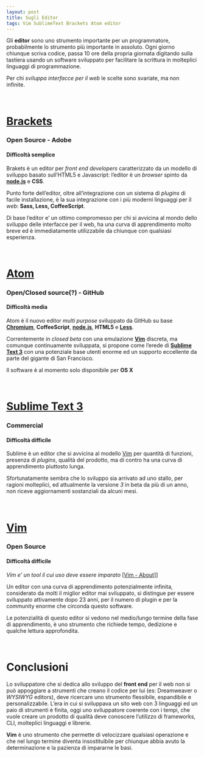 ```yaml
---
layout: post
title: Sugli Editor
tags: Vim SublimeText Brackets Atom editor
---
```


Gli **editor** sono uno strumento importante per un programmatore, probabilmente lo strumento più importante in assoluto. Ogni giorno chiunque scriva codice, passa 10 ore della propria giornata digitando sulla tastiera usando un software sviluppato per facilitare la scrittura in molteplici linguaggi di programmazione.

Per chi _sviluppa interfacce per il web_ le scelte sono svariate, ma non infinite.

<br>

# [Brackets](http://brackets.io/)
### Open Source - Adobe
#### Difficoltà semplice

Brakets è un editor per _front end developers_ caratterizzato da un modello di sviluppo basato sull’HTML5 e Javascript: l’editor è un _browser_ spinto da **[node.js](http://nodejs.org/)** e **CSS**.

Punto forte dell’editor, oltre all’integrazione con un sistema di _plugins_ di facile installazione, è la sua integrazione con i più moderni linguaggi per il _web_: **Sass, Less, CoffeeScript**.

Di base l’editor e’ un ottimo compromesso per chi si avvicina al mondo dello sviluppo delle interfacce per il web, ha una curva di apprendimento molto breve ed è immediatamente utilizzabile da chiunque con qualsiasi esperienza.

<br>

# [Atom](https://atom.io/)
### Open/Closed source(?) - GitHub
#### Difficoltà media

Atom è il nuovo editor _multi purpose_ sviluppato da GitHub su base **[Chromium](http://www.chromium.org/)**, **CoffeeScript**, **[node.js](http://nodejs.org/)**, **HTML5** e **[Less](http://lesscss.org/)**.

Correntemente in _closed beta_ con una emulazione **[Vim](http://www.vim.org/)** discreta, ma comunque continuamente sviluppata, si propone come l’erede di **[Sublime Text 3](http://www.sublimetext.com/3)** con una potenziale base utenti enorme ed un supporto eccellente da parte del gigante di San Francisco.

Il software è al momento solo disponibile per **OS X**

<br>

# [Sublime Text 3](http://www.sublimetext.com/3)
### Commercial
#### Difficoltà difficile

Sublime è un editor che si avvicina al modello [Vim](http://www.vim.org/) per quantità di funzioni, presenza di _plugins_, qualità del prodotto, ma di contro ha una curva di apprendimento piuttosto lunga.

Sfortunatamente sembra che lo sviluppo sia arrivato ad uno stallo, per ragioni molteplici, ed attualmente la versione _3_ in beta da più di un anno, non riceve aggiornamenti sostanziali da alcuni mesi.

<br>

# [Vim](http://www.vim.org)
### Open Source
#### Difficoltà difficile

_Vim e’ un tool il cui uso deve essere imparato_ [[Vim - About]](http://www.vim.org/about.php)]

Un editor con una curva di apprendimento potenzialmente infinita, considerato da molti il miglior editor mai sviluppato, si distingue per essere sviluppato attivamente dopo 23 anni, per il numero di plugin e per la community enorme che circonda questo software.

Le potenzialità di questo editor si vedono nel medio/lungo termine della fase di apprendimento, è uno strumento che richiede tempo, dedizione e qualche lettura approfondita.

<br>

# Conclusioni

Lo sviluppatore che si dedica allo sviluppo del **front end** per il web non si può appoggiare a strumenti che creano il codice per lui (es: Dreamweaver o _WYSIWYG_ editors), deve ricercare uno strumento flessibile, espandibile e personalizzabile. L’era in cui si sviluppava un sito web con 3 linguaggi ed un paio di strumenti è finita, oggi uno sviluppatore coerente con i tempi, che vuole creare un prodotto di qualità deve conoscere l’utilizzo di frameworks, CLI, molteplici linguaggi e librerie.

**Vim** è uno strumento che permette di velocizzare qualsiasi operazione e che nel lungo termine diventa insostituibile per chiunque abbia avuto la determinazione e la pazienza di impararne le basi.
